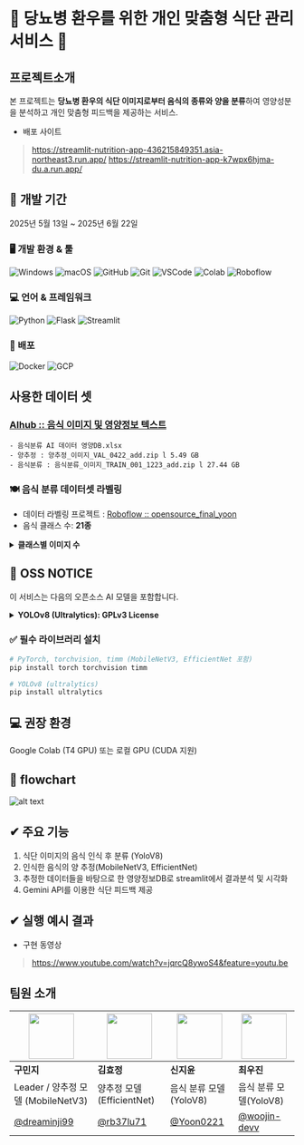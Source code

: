# 🍱 당뇨병 환우를 위한 개인 맞춤형 식단 관리 서비스 🍱

## 프로젝트소개
본 프로젝트는 **당뇨병 환우의 식단 이미지로부터 음식의 종류와 양을 분류**하여 영양성분을 분석하고 개인 맞춤형 피드백을 제공하는 서비스.

- 배포 사이트
>https://streamlit-nutrition-app-436215849351.asia-northeast3.run.app/
https://streamlit-nutrition-app-k7wpx6hjma-du.a.run.app/

## 📅 개발 기간
2025년 5월 13일 ~ 2025년 6월 22일

### 🖥️ 개발 환경 & 툴
![Windows](https://img.shields.io/badge/Windows-0078D6?style=flat&logo=windows&logoColor=white)
![macOS](https://img.shields.io/badge/macOS-000000?style=flat&logo=apple&logoColor=white)
![GitHub](https://img.shields.io/badge/GitHub-181717?style=flat&logo=github&logoColor=white)
![Git](https://img.shields.io/badge/Git-F05032?style=flat&logo=git&logoColor=white)
![VSCode](https://img.shields.io/badge/VSCode-007ACC?style=flat&logo=visualstudiocode&logoColor=white)
![Colab](https://img.shields.io/badge/Colab-F9AB00?style=flat&logo=googlecolab&logoColor=white)
![Roboflow](https://img.shields.io/badge/Roboflow-10172A?style=flat&logo=roboflow&logoColor=white)

### 💻 언어 & 프레임워크
![Python](https://img.shields.io/badge/Python-3776AB?style=flat&logo=python&logoColor=white)
![Flask](https://img.shields.io/badge/Flask-000000?style=flat&logo=flask&logoColor=white)
![Streamlit](https://img.shields.io/badge/Streamlit-FF4B4B?style=flat&logo=streamlit&logoColor=white)

### 🚀 배포
![Docker](https://img.shields.io/badge/Docker-2496ED?style=flat&logo=docker&logoColor=white)
![GCP](https://img.shields.io/badge/Google_Cloud-4285F4?style=flat&logo=googlecloud&logoColor=white)



## 사용한 데이터 셋
### [AIhub :: 음식 이미지 및 영양정보 텍스트](https://aihub.or.kr/aihubdata/data/view.do?dataSetSn=74)
    - 음식분류 AI 데이터 영양DB.xlsx
    - 양추정 : 양추정_이미지_VAL_0422_add.zip l 5.49 GB 
    - 음식분류 : 음식분류_이미지_TRAIN_001_1223_add.zip l 27.44 GB
### 🍽️ 음식 분류 데이터셋 라벨링

- 데이터 라벨링 프로젝트 : [Roboflow :: opensource_final_yoon](https://app.roboflow.com/yoon-pvmwt/opensource_final_yoon/models)
- 음식 클래스 수: **21종**

<details>
<summary><strong>클래스별 이미지 수</strong></summary>

<br>

|  Class Name         |  이미지 수 |
|------------------------|---------------|
| bakedpotato            | 103           |
| bibimbap (비빔밥)         | 112           |
| chickensteak           | 100           |
| coldsoymilknoodles     | 100           |
| crabstick              | 100           |
| eeldonburi             | 100           |
| grilledmackerel        | 100           |
| grilledribs            | 100           |
| japchae                | 100           |
| jjajangmyeon           | 100           |
| kimbap                 | 101           |
| kimchifriedrice        | 99            |
| kimchistew             | 97            |
| mungbeansprouts        | 98            |
| noodles                | 100           |
| pasta                  | 100           |
| roastedsweetpotato     | 100           |
| scrambledegg           | 100           |
| spinach                | 100           |
| steamerice             | 100           |
| tunasandwich           | 100           |

</details>


## 📢 OSS NOTICE
이 서비스는 다음의 오픈소스 AI 모델을 포함합니다. 

<details>
<summary><strong>YOLOv8 (Ultralytics): GPLv3 License </strong></summary>
 
  본 프로젝트는 Ultralytics의 [YOLOv8](https://github.com/ultralytics/ultralytics)을 기반으로 객체 탐지를 수행합니다.  
  YOLOv8은 **GNU General Public License v3.0 (GPLv3)**을 따르며, 이 라이선스를 존중합니다.

> ※ 해당 라이선스 조건에 따라, YOLOv8을 사용하는 모든 소스코드는 공개되어야 하며, 파생 프로젝트 역시 GPLv3을 따라야 할 수 있습니다.

</details>



### ✅ 필수 라이브러리 설치

```bash
# PyTorch, torchvision, timm (MobileNetV3, EfficientNet 포함)
pip install torch torchvision timm

# YOLOv8 (ultralytics)
pip install ultralytics

```

## 💻 권장 환경
Google Colab (T4 GPU)
또는 로컬 GPU (CUDA 지원)

## 📜 flowchart

![alt text](흐름요약도-1.png)


##  ✔ 주요 기능
1. 식단 이미지의 음식 인식 후 분류 (YoloV8)
2. 인식한 음식의 양 추정(MobileNetV3, EfficientNet)
3. 추정한 데이터들을 바탕으로 한 영양정보DB로 streamlit에서 결과분석 및 시각화
4. Gemini API를 이용한 식단 피드백 제공

##  ✔ 실행 예시 결과
- 구현 동영상
>https://www.youtube.com/watch?v=jqrcQ8ywoS4&feature=youtu.be

##   팀원 소개 

| <img src="https://github.com/dreaminji99.png?size=80" width="80"/> | <img src="https://github.com/rb37lu71.png?size=80" width="80"/> | <img src="https://github.com/Yoon0221.png?size=80" width="80"/> | <img src="https://github.com/woojin-devv.png?size=80" width="80"/> |
|---|---|---|---|
| **구민지** | **김효정** | **신지윤** | **최우진** |
| Leader / 양추정 모델 (MobileNetV3) | 양추정 모델 (EfficientNet) | 음식 분류 모델(YoloV8)| 음식 분류 모델(YoloV8) |
| [@dreaminji99](https://github.com/dreaminji99) | [@rb37lu71](https://github.com/rb37lu71) | [@Yoon0221](https://github.com/Yoon0221) | [@woojin-devv](https://github.com/woojin-devv) |

  
